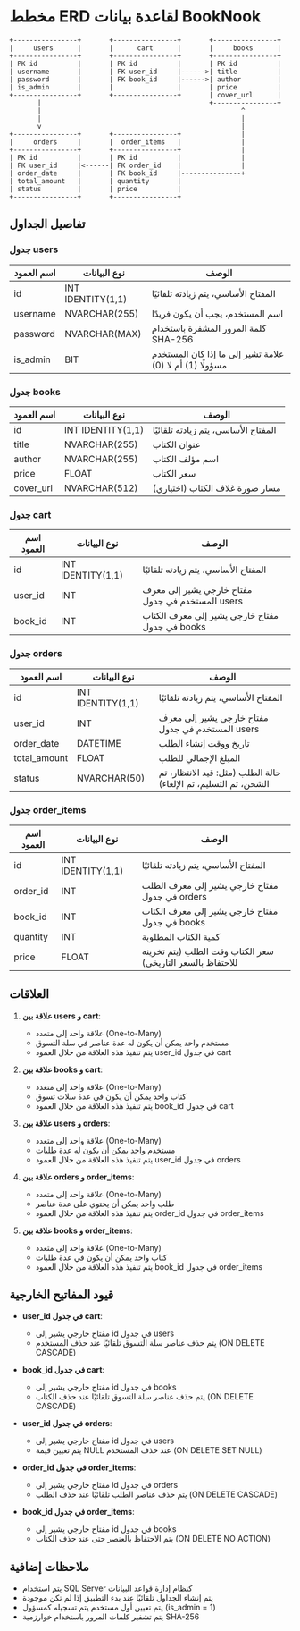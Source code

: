 # مخطط ERD لقاعدة بيانات BookNook

```
+----------------+       +----------------+       +----------------+
|     users      |       |      cart      |       |     books      |
+----------------+       +----------------+       +----------------+
| PK id          |       | PK id          |       | PK id          |
| username       |       | FK user_id     |------>| title          |
| password       |       | FK book_id     |------>| author         |
| is_admin       |       |                |       | price          |
+----------------+       +----------------+       | cover_url      |
       |                                          +----------------+
       |                                                  ^
       |                                                  |
       v                                                  |
+----------------+       +----------------+               |
|     orders     |       |  order_items   |               |
+----------------+       +----------------+               |
| PK id          |       | PK id          |               |
| FK user_id     |<------| FK order_id    |               |
| order_date     |       | FK book_id     |---------------+
| total_amount   |       | quantity       |
| status         |       | price          |
+----------------+       +----------------+
```

## تفاصيل الجداول

### جدول users

| اسم العمود | نوع البيانات | الوصف |
|------------|--------------|-------|
| id | INT IDENTITY(1,1) | المفتاح الأساسي، يتم زيادته تلقائيًا |
| username | NVARCHAR(255) | اسم المستخدم، يجب أن يكون فريدًا |
| password | NVARCHAR(MAX) | كلمة المرور المشفرة باستخدام SHA-256 |
| is_admin | BIT | علامة تشير إلى ما إذا كان المستخدم مسؤولًا (1) أم لا (0) |

### جدول books

| اسم العمود | نوع البيانات | الوصف |
|------------|--------------|-------|
| id | INT IDENTITY(1,1) | المفتاح الأساسي، يتم زيادته تلقائيًا |
| title | NVARCHAR(255) | عنوان الكتاب |
| author | NVARCHAR(255) | اسم مؤلف الكتاب |
| price | FLOAT | سعر الكتاب |
| cover_url | NVARCHAR(512) | مسار صورة غلاف الكتاب (اختياري) |

### جدول cart

| اسم العمود | نوع البيانات | الوصف |
|------------|--------------|-------|
| id | INT IDENTITY(1,1) | المفتاح الأساسي، يتم زيادته تلقائيًا |
| user_id | INT | مفتاح خارجي يشير إلى معرف المستخدم في جدول users |
| book_id | INT | مفتاح خارجي يشير إلى معرف الكتاب في جدول books |

### جدول orders

| اسم العمود | نوع البيانات | الوصف |
|------------|--------------|-------|
| id | INT IDENTITY(1,1) | المفتاح الأساسي، يتم زيادته تلقائيًا |
| user_id | INT | مفتاح خارجي يشير إلى معرف المستخدم في جدول users |
| order_date | DATETIME | تاريخ ووقت إنشاء الطلب |
| total_amount | FLOAT | المبلغ الإجمالي للطلب |
| status | NVARCHAR(50) | حالة الطلب (مثل: قيد الانتظار، تم الشحن، تم التسليم، تم الإلغاء) |

### جدول order_items

| اسم العمود | نوع البيانات | الوصف |
|------------|--------------|-------|
| id | INT IDENTITY(1,1) | المفتاح الأساسي، يتم زيادته تلقائيًا |
| order_id | INT | مفتاح خارجي يشير إلى معرف الطلب في جدول orders |
| book_id | INT | مفتاح خارجي يشير إلى معرف الكتاب في جدول books |
| quantity | INT | كمية الكتاب المطلوبة |
| price | FLOAT | سعر الكتاب وقت الطلب (يتم تخزينه للاحتفاظ بالسعر التاريخي) |

## العلاقات

1. **علاقة بين users و cart**:
   - علاقة واحد إلى متعدد (One-to-Many)
   - مستخدم واحد يمكن أن يكون له عدة عناصر في سلة التسوق
   - يتم تنفيذ هذه العلاقة من خلال العمود user_id في جدول cart

2. **علاقة بين books و cart**:
   - علاقة واحد إلى متعدد (One-to-Many)
   - كتاب واحد يمكن أن يكون في عدة سلات تسوق
   - يتم تنفيذ هذه العلاقة من خلال العمود book_id في جدول cart

3. **علاقة بين users و orders**:
   - علاقة واحد إلى متعدد (One-to-Many)
   - مستخدم واحد يمكن أن يكون له عدة طلبات
   - يتم تنفيذ هذه العلاقة من خلال العمود user_id في جدول orders

4. **علاقة بين orders و order_items**:
   - علاقة واحد إلى متعدد (One-to-Many)
   - طلب واحد يمكن أن يحتوي على عدة عناصر
   - يتم تنفيذ هذه العلاقة من خلال العمود order_id في جدول order_items

5. **علاقة بين books و order_items**:
   - علاقة واحد إلى متعدد (One-to-Many)
   - كتاب واحد يمكن أن يكون في عدة طلبات
   - يتم تنفيذ هذه العلاقة من خلال العمود book_id في جدول order_items

## قيود المفاتيح الخارجية

- **user_id في جدول cart**:
  - مفتاح خارجي يشير إلى id في جدول users
  - يتم حذف عناصر سلة التسوق تلقائيًا عند حذف المستخدم (ON DELETE CASCADE)

- **book_id في جدول cart**:
  - مفتاح خارجي يشير إلى id في جدول books
  - يتم حذف عناصر سلة التسوق تلقائيًا عند حذف الكتاب (ON DELETE CASCADE)

- **user_id في جدول orders**:
  - مفتاح خارجي يشير إلى id في جدول users
  - يتم تعيين قيمة NULL عند حذف المستخدم (ON DELETE SET NULL)

- **order_id في جدول order_items**:
  - مفتاح خارجي يشير إلى id في جدول orders
  - يتم حذف عناصر الطلب تلقائيًا عند حذف الطلب (ON DELETE CASCADE)

- **book_id في جدول order_items**:
  - مفتاح خارجي يشير إلى id في جدول books
  - يتم الاحتفاظ بالعنصر حتى عند حذف الكتاب (ON DELETE NO ACTION)

## ملاحظات إضافية

- يتم استخدام SQL Server كنظام إدارة قواعد البيانات
- يتم إنشاء الجداول تلقائيًا عند بدء التطبيق إذا لم تكن موجودة
- يتم تعيين أول مستخدم يتم تسجيله كمسؤول (is_admin = 1)
- يتم تشفير كلمات المرور باستخدام خوارزمية SHA-256
